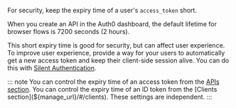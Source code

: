 For security, keep the expiry time of a user's `access_token` short. 

When you create an API in the Auth0 dashboard, the default lifetime for browser flows is 7200 seconds (2 hours).

This short expiry time is good for security, but can affect user experience. To improve user experience, provide a way for your users to automatically get a new access token and keep their client-side session alive. You can do this with [Silent Authentication](/api-auth/tutorials/silent-authentication).

::: note
You can control the expiry time of an access token from the [APIs section](${manage_url}/#/apis). 
You can control the expiry time of an ID token from the [Clients section](${manage_url}/#/clients). 
These settings are independent.
:::
